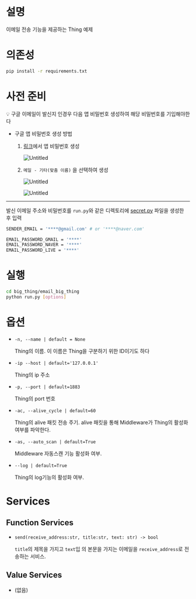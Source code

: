 # 설명

이메일 전송 기능을 제공하는 Thing 예제

# 의존성

```bash
pip install -r requirements.txt
```

# 사전 준비

<aside>
💡 구글 이메일이 발신지 인경우 다음 앱 비밀번호 생성하여 해당 비밀번호를 기입해야한다

- 구글 앱 비밀번호 생성 방법
    1. [링크](https://myaccount.google.com/security)에서 앱 비밀번호 생성
        
        ![Untitled](https://s3-us-west-2.amazonaws.com/secure.notion-static.com/d9a2ea0a-5a71-4416-9fb0-3c988a4eb32a/Untitled.png)
        
    2. `메일 - 기타(맞춤 이름)` 을 선택하여 생성
        
        ![Untitled](https://s3-us-west-2.amazonaws.com/secure.notion-static.com/cb840f3a-81bc-41c6-b9eb-844efbbc73a9/Untitled.png)
        
        ![Untitled](https://s3-us-west-2.amazonaws.com/secure.notion-static.com/e52cc7c9-809f-49cb-ad66-3787f42a9f16/Untitled.png)
        
</aside>

---

발신 이메일 주소와 비밀번호를 `run.py`와 같은 디렉토리에 [secret.py](http://secret.py) 파일을 생성한 후 입력

```bash
SENDER_EMAIL = '****@gmail.com' # or '****@naver.com'

EMAIL_PASSWORD_GMAIL = '****'
EMAIL_PASSWORD_NAVER = '****'
EMAIL_PASSWORD_LIVE = '****'
```

# 실행

```bash
cd big_thing/email_big_thing
python run.py [options]
```

# 옵션

- `-n, --name | default = None`
    
    Thing의 이름. 이 이름은 Thing을 구분하기 위한 ID이기도 하다 
    
- `-ip --host | default='127.0.0.1'`
    
    Thing의 ip 주소
    
- `-p, --port | default=1883`
    
    Thing의 port 번호
    
- `-ac, --alive_cycle | default=60`
    
    Thing의 alive 패킷 전송 주기. alive 패킷을 통해 Middleware가 Thing의 활성화 여부를 파악한다. 
    
- `-as, --auto_scan | default=True`
    
    Middleware 자동스캔 기능 활성화 여부.
    
- `--log | default=True`
    
    Thing의 log기능의 활성화 여부. 
    

# Services

## Function Services

- `send(receive_address:str, title:str, text: str) -> bool`
    
    `title`의 제목을 가지고 `text`입 의 본문을 가지는 이메일을 `receive_address`로 전송하는 서비스. 
    

## Value Services

- (없음)